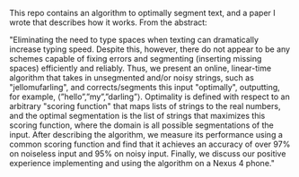 This repo contains an algorithm to optimally segment text, and a paper
I wrote that describes how it works. From the abstract:

"Eliminating the need to type spaces when texting can dramatically increase typing speed. Despite this, however, there do not appear to be any schemes capable of fixing errors and segmenting (inserting missing spaces) efficiently and reliably. Thus, we present an online, linear-time algorithm that takes in unsegmented and/or noisy strings, such as "jellomufarling", and corrects/segments this input "optimally", outputting, for example, ⟨”hello”,”my”,”darling”⟩. Optimality is defined with respect to an arbitrary "scoring function" that maps lists of strings to the real numbers, and the optimal segmentation is the list of strings that maximizes this scoring function, where the domain is all possible segmentations of the input. After describing the algorithm, we measure its performance using a common scoring function and find that it achieves an accuracy of over 97% on noiseless input and 95% on noisy input. Finally, we discuss our positive experience implementing and using the algorithm on a Nexus 4 phone."
